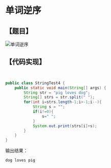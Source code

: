 # 单词逆序

## 【题目】

![单词逆序](http://www.bcoder.top/img/interview/60.png)


## 【代码实现】

```java


public class StringTest4 {
    public static void main(String[] args) {
        String str = "pig loves dog";
        String[] strs = str.split(" ");
        for(int i=strs.length-1;i>-1;i--){
            String s = "";
            if(i!=0){
                s=" ";
            }
            System.out.print(strs[i]+s);
        }
    }
}
```
输出结果：
```
dog loves pig
```


